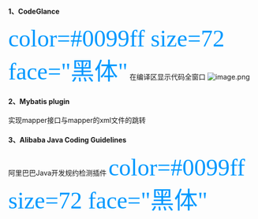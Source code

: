#### 1、CodeGlance
<font color=#0099ff size=7 face="黑体">color=#0099ff size=72 face="黑体"</font>
在编译区显示代码全窗口
![image.png](https://i.loli.net/2020/02/11/5jRlMp2hetHDcro.png)

#### 2、Mybatis plugin
实现mapper接口与mapper的xml文件的跳转

#### 3、Alibaba Java Coding Guidelines
阿里巴巴Java开发规约检测插件
<font color=#0099ff size=7 face="黑体">color=#0099ff size=72 face="黑体"</font>
